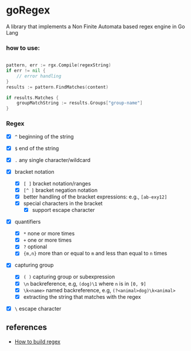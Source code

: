 # goRegex

A library that implements a Non Finite Automata based regex engine in Go Lang


### how to use: 
```go

pattern, err := rgx.Compile(regexString)
if err != nil {
	// error handling
}
results := pattern.FindMatches(content)

if results.Matches {
	groupMatchString := results.Groups["group-name"]
}
```

### Regex 

- [x] `^` beginning of the string
- [x] `$` end of the string
- [x] `.` any single character/wildcard
- [x] bracket notation
  - [x] `[ ]` bracket notation/ranges
  - [x] `[^ ]` bracket negation notation
  - [x] better handling of the bracket expressions: e.g., `[ab-exy12]`
  - [x] special characters in the bracket
    - [x] support escape character
- [x] quantifiers
  - [x] `*` none or more times
  - [x] `+` one or more times
  - [x] `?` optional
  - [x] `{m,n}` more than or equal to `m` and less than equal to `n` times
- [x] capturing group
  - [x] `( )` capturing group or subexpression
  - [x] `\n` backreference, e.g, `(dog)\1` where `n` is in `[0, 9]`
  - [x] `\k<name>` named backreference, e.g, `(?<animal>dog)\k<animal>`
  - [x] extracting the string that matches with the regex
- [x] `\` escape character


## references
- [How to build regex](https://rhaeguard.github.io/posts/regex/)
